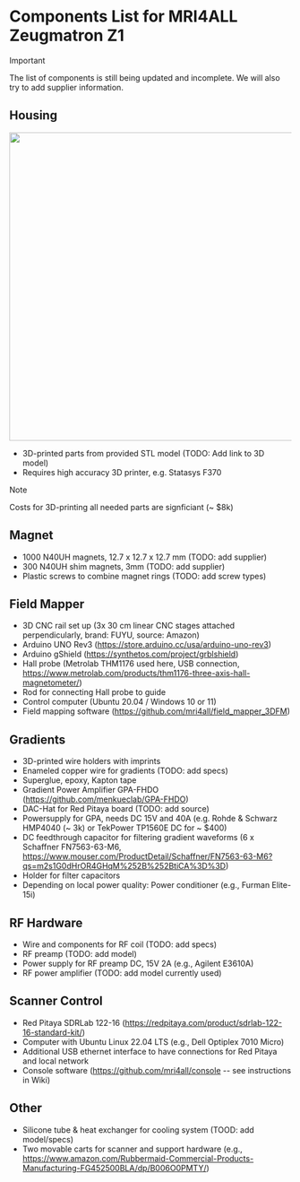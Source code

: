 # Components List for MRI4ALL Zeugmatron Z1

> [!IMPORTANT]
> The list of components is still being updated and incomplete. We will also try to add supplier information.

## Housing

<p align="left">
  <img src="https://github.com/mri4all/components_list/assets/35747793/cac7e881-dc4a-4fe2-9eb4-8a4c13933e37" width="550"/>
</p>

* 3D-printed parts from provided STL model (TODO: Add link to 3D model)
* Requires high accuracy 3D printer, e.g. Statasys F370
  
> [!NOTE]
> Costs for 3D-printing all needed parts are signficiant (~ $8k)

## Magnet

* 1000 N40UH magnets, 12.7 x 12.7 x 12.7 mm (TODO: add supplier)
* 300 N40UH shim magnets, 3mm (TODO: add supplier)
* Plastic screws to combine magnet rings (TODO: add screw types)

## Field Mapper

* 3D CNC rail set up (3x 30 cm linear CNC stages attached perpendicularly, brand: FUYU, source: Amazon)
* Arduino UNO Rev3 (https://store.arduino.cc/usa/arduino-uno-rev3)
* Arduino gShield (https://synthetos.com/project/grblshield)
* Hall probe (Metrolab THM1176 used here, USB connection, https://www.metrolab.com/products/thm1176-three-axis-hall-magnetometer/)
* Rod for connecting Hall probe to guide
* Control computer (Ubuntu 20.04 / Windows 10 or 11)
* Field mapping software (https://github.com/mri4all/field_mapper_3DFM)

## Gradients

* 3D-printed wire holders with imprints
* Enameled copper wire for gradients (TODO: add specs)
* Superglue, epoxy, Kapton tape
* Gradient Power Amplifier GPA-FHDO (https://github.com/menkueclab/GPA-FHDO)
* DAC-Hat for Red Pitaya board (TODO: add source)
* Powersupply for GPA, needs DC 15V and 40A (e.g. Rohde & Schwarz HMP4040 (~ 3k) or TekPower TP1560E DC for ~ $400)
* DC feedthrough capacitor for filtering gradient waveforms (6 x Schaffner FN7563-63-M6, https://www.mouser.com/ProductDetail/Schaffner/FN7563-63-M6?qs=m2s1G0dHrOR4GHqM%252B%252BtiCA%3D%3D)
* Holder for filter capacitors
* Depending on local power quality: Power conditioner (e.g., Furman Elite-15i)
  
## RF Hardware

* Wire and components for RF coil (TODO: add specs)
* RF preamp (TODO: add model)
* Power supply for RF preamp DC, 15V 2A (e.g., Agilent E3610A)
* RF power amplifier (TODO: add model currently used)

## Scanner Control

* Red Pitaya SDRLab 122-16 (https://redpitaya.com/product/sdrlab-122-16-standard-kit/)
* Computer with Ubuntu Linux 22.04 LTS (e.g., Dell Optiplex 7010 Micro)
* Additional USB ethernet interface to have connections for Red Pitaya and local network
* Console software (https://github.com/mri4all/console -- see instructions in Wiki)

## Other

* Silicone tube & heat exchanger for cooling system (TOOD: add model/specs)
* Two movable carts for scanner and support hardware (e.g., https://www.amazon.com/Rubbermaid-Commercial-Products-Manufacturing-FG452500BLA/dp/B006O0PMTY/)



